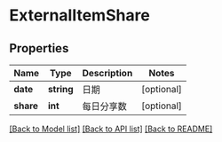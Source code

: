 # ExternalItemShare

## Properties
Name | Type | Description | Notes
------------ | ------------- | ------------- | -------------
**date** | **string** | 日期 | [optional] 
**share** | **int** | 每日分享数 | [optional] 

[[Back to Model list]](../../README.md#documentation-for-models) [[Back to API list]](../../README.md#documentation-for-api-endpoints) [[Back to README]](../../README.md)

